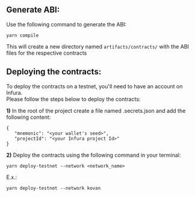 ## Generate ABI:
Use the following command to generate the ABI:    

    yarn compile
    
This will create a new directory named `artifacts/contracts/` with the ABI files for the respective contracts

## Deploying the contracts:
To deploy the contracts on a testnet, you'll need to have an account on Infura.  
Please follow the steps below to deploy the contracts:

**1)** In the root of the project create a file named .secrets.json and add the following content:  
```
{
   "mnemonic": "<your wallet's seed>",
   "projectId": "<your Infura project Id>"
}
```

**2)** Deploy the contracts using the following command in your terminal:  
```
yarn deploy-testnet --network <network_name>
```
E.x.: 
```
yarn deploy-testnet --network kovan
```
